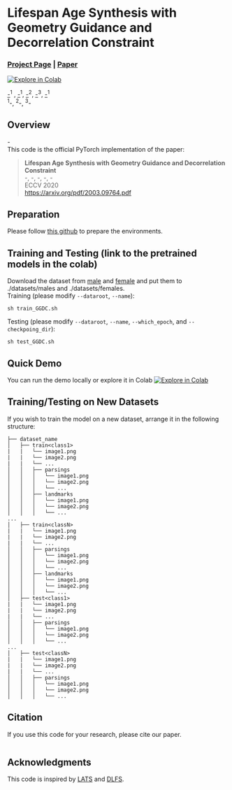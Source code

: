 # Lifespan Age Synthesis with Geometry Guidance and Decorrelation Constraint
### [Project Page]() | [Paper]()

[![Explore in Colab](https://colab.research.google.com/assets/colab-badge.svg)]()<br>

[-]()<sup>1</sup> ,
[-]()<sup>1</sup>,
[-]()<sup>2</sup>,
[-]()<sup>3</sup>,
[-]()<sup>1</sup><br>
<sup>1</sup>-, <sup>2</sup>-, <sup>3</sup>-

<div align="center">

</div>

## Overview
-<br>
This code is the official PyTorch implementation of the paper:
> **Lifespan Age Synthesis with Geometry Guidance and Decorrelation Constraint**<br>
> -, -, -, -, -<br>
> ECCV 2020<br>
> https://arxiv.org/pdf/2003.09764.pdf

## Preparation

Please follow [this github](https://github.com/royorel/Lifespan_Age_Transformation_Synthesis) to prepare the environments.

## Training and Testing (link to the pretrained models in the colab)
Download the dataset from [male](https://drive.google.com/file/d/1WxN-5t7osm1pfMTPNG5dFw8ngUUii1J6/view?usp=sharing) and [female](https://drive.google.com/file/d/1QlK-ad3RcgHr5kx0mygXDNwz3EFV6bfG/view?usp=sharing) and put them to ./datasets/males and ./datasets/females.<br>
Training (please modify `--dataroot`, `--name`):
```
sh train_GGDC.sh
```
Testing (please modify `--dataroot`, `--name`, `--which_epoch`, and `--checkpoing_dir`):
```
sh test_GGDC.sh
```

## Quick Demo
You can run the demo locally or explore it in Colab [![Explore in Colab](https://colab.research.google.com/assets/colab-badge.svg)](https://colab.research.google.com/drive/1yoHVIQ0uxR-6CT0fgS5qXjL3tFQLQnQP#scrollTo=54Zc2zVvJ_Zn)<br>

## Training/Testing on New Datasets
If you wish to train the model on a new dataset, arrange it in the following structure:
```                                                                                           
├── dataset_name                                                                                                                                                                                                       
│   ├── train<class1> 
|   |   └── image1.png
|   |   └── image2.png
|   |   └── ...                                                                                                
│   │   ├── parsings
│   │   │   └── image1.png
│   │   │   └── image2.png
│   │   │   └── ...         
│   │   ├── landmarks
│   │   │   └── image1.png
│   │   │   └── image2.png
│   │   │   └── ...                                                                                                                          
...
│   ├── train<classN> 
|   |   └── image1.png
|   |   └── image2.png
|   |   └── ...                                                                                                
│   │   ├── parsings
│   │   │   └── image1.png
│   │   │   └── image2.png
│   │   │   └── ... 
│   │   ├── landmarks
│   │   │   └── image1.png
│   │   │   └── image2.png
│   │   │   └── ...   
│   ├── test<class1> 
|   |   └── image1.png
|   |   └── image2.png
|   |   └── ...                                                                                                
│   │   ├── parsings
│   │   │   └── image1.png
│   │   │   └── image2.png
│   │   │   └── ...                                                                                                                             
...
│   ├── test<classN> 
|   |   └── image1.png
|   |   └── image2.png
|   |   └── ...                                                                                                
│   │   ├── parsings
│   │   │   └── image1.png
│   │   │   └── image2.png
│   │   │   └── ... 
``` 

## Citation
If you use this code for your research, please cite our paper.
```
```

## Acknowledgments
This code is inspired by [LATS](https://github.com/royorel/Lifespan_Age_Transformation_Synthesis) and [DLFS](https://github.com/SenHe/DLFS).
